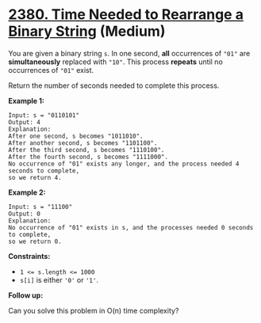 # [2380. Time Needed to Rearrange a Binary String][link] (Medium)

[link]: https://leetcode.com/problems/time-needed-to-rearrange-a-binary-string/

You are given a binary string `s`. In one second, **all** occurrences of `"01"` are
**simultaneously** replaced with `"10"`. This process **repeats** until no occurrences of `"01"`
exist.

Return the number of seconds needed to complete this process.

**Example 1:**

```
Input: s = "0110101"
Output: 4
Explanation:
After one second, s becomes "1011010".
After another second, s becomes "1101100".
After the third second, s becomes "1110100".
After the fourth second, s becomes "1111000".
No occurrence of "01" exists any longer, and the process needed 4 seconds to complete,
so we return 4.
```

**Example 2:**

```
Input: s = "11100"
Output: 0
Explanation:
No occurrence of "01" exists in s, and the processes needed 0 seconds to complete,
so we return 0.
```

**Constraints:**

- `1 <= s.length <= 1000`
- `s[i]` is either `'0'` or `'1'`.

**Follow up:**

Can you solve this problem in O(n) time complexity?
